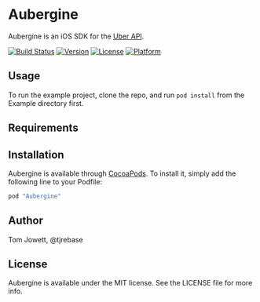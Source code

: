# Aubergine

Aubergine is an iOS SDK for the [Uber API](https://developer.uber.com).

[![Build Status](https://travis-ci.org/tomj/Aubergine.svg?branch=master)](https://travis-ci.org/tomj/Aubergine)
[![Version](https://img.shields.io/cocoapods/v/Aubergine.svg?style=flat)](http://cocoapods.org/pods/Aubergine)
[![License](https://img.shields.io/cocoapods/l/Aubergine.svg?style=flat)](http://cocoapods.org/pods/Aubergine)
[![Platform](https://img.shields.io/cocoapods/p/Aubergine.svg?style=flat)](http://cocoapods.org/pods/Aubergine)

## Usage

To run the example project, clone the repo, and run `pod install` from the Example directory first.

## Requirements

## Installation

Aubergine is available through [CocoaPods](http://cocoapods.org). To install
it, simply add the following line to your Podfile:

```ruby
pod "Aubergine"
```

## Author

Tom Jowett, @tjrebase

## License

Aubergine is available under the MIT license. See the LICENSE file for more info.
